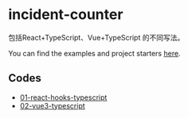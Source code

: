 # incident-counter

 包括React+TypeScript、Vue+TypeScript 的不同写法。

You can find the examples and project starters [here](https://github.com/bovinphang/incident-counter ).

## Codes

- [01-react-hooks-typescript](https://github.com/bovinphang/incident-counter/react-hooks-typescript)
- [02-vue3-typescript](https://github.com/bovinphang/incident-counter/vue3-typescript)

